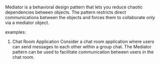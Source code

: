 Mediator is a behavioral design pattern that lets you reduce chaotic dependencies between objects. The pattern restricts direct communications between the objects and forces them to collaborate only via a mediator object.

examples:
1.  Chat Room Application
    Consider a chat room application where users can send messages to each other within a group chat. The Mediator pattern can be used to facilitate communication between users in the chat room.
